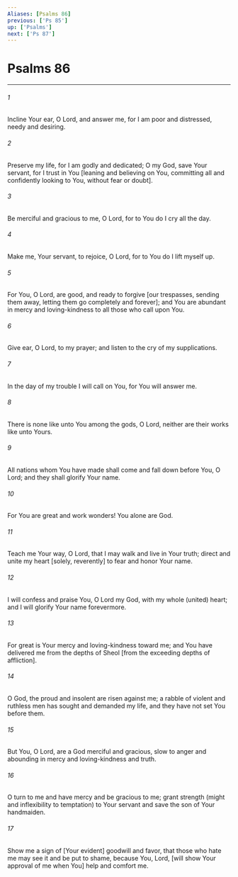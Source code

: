 ```yaml
---
Aliases: [Psalms 86]
previous: ['Ps 85']
up: ['Psalms']
next: ['Ps 87']
---
```

# Psalms 86

***














###### 1 






Incline Your ear, O Lord, and answer me, for I am poor and distressed, needy and desiring. 













###### 2 






Preserve my life, for I am godly and dedicated; O my God, save Your servant, for I trust in You [leaning and believing on You, committing all and confidently looking to You, without fear or doubt]. 













###### 3 






Be merciful and gracious to me, O Lord, for to You do I cry all the day. 













###### 4 






Make me, Your servant, to rejoice, O Lord, for to You do I lift myself up. 













###### 5 






For You, O Lord, are good, and ready to forgive [our trespasses, sending them away, letting them go completely and forever]; and You are abundant in mercy and loving-kindness to all those who call upon You. 













###### 6 






Give ear, O Lord, to my prayer; and listen to the cry of my supplications. 













###### 7 






In the day of my trouble I will call on You, for You will answer me. 













###### 8 






There is none like unto You among the gods, O Lord, neither are their works like unto Yours. 













###### 9 






All nations whom You have made shall come and fall down before You, O Lord; and they shall glorify Your name. 













###### 10 






For You are great and work wonders! You alone are God. 













###### 11 






Teach me Your way, O Lord, that I may walk and live in Your truth; direct and unite my heart [solely, reverently] to fear and honor Your name. 













###### 12 






I will confess and praise You, O Lord my God, with my whole (united) heart; and I will glorify Your name forevermore. 













###### 13 






For great is Your mercy and loving-kindness toward me; and You have delivered me from the depths of Sheol [from the exceeding depths of affliction]. 













###### 14 






O God, the proud and insolent are risen against me; a rabble of violent and ruthless men has sought and demanded my life, and they have not set You before them. 













###### 15 






But You, O Lord, are a God merciful and gracious, slow to anger and abounding in mercy and loving-kindness and truth. 













###### 16 






O turn to me and have mercy and be gracious to me; grant strength (might and inflexibility to temptation) to Your servant and save the son of Your handmaiden. 













###### 17 






Show me a sign of [Your evident] goodwill and favor, that those who hate me may see it and be put to shame, because You, Lord, [will show Your approval of me when You] help and comfort me.
